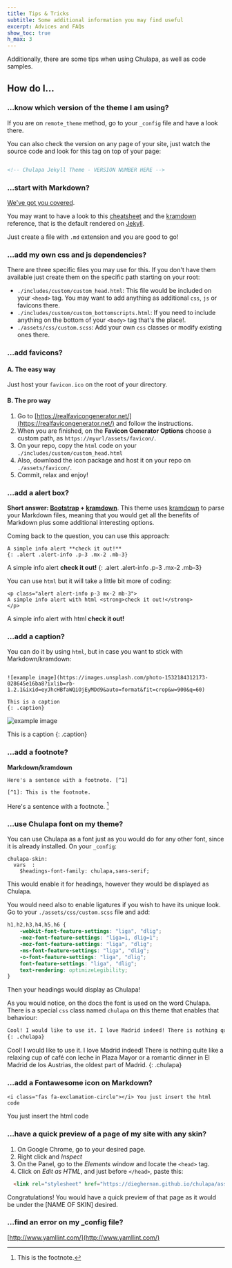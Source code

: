 ```yaml
---
title: Tips & Tricks
subtitle: Some additional information you may find useful
excerpt: Advices and FAQs
show_toc: true
h_max: 3
---
```


Additionally, there are some tips when using <span class="chulapa">Chulapa</span>, as well as code samples.

## How do I...

### ...know which version of the theme I am using?

If you are on `remote_theme` method, go to your `_config` file and have a look there. 

You can also check the version on any page of your site, just watch the source code and look for this tag on top of your page:

```html

<!-- Chulapa Jekyll Theme - VERSION NUMBER HERE -->

```


### ...start with Markdown?

[We've got you covered](../markdown-cheatsheet).

You may want to have a look to this [cheatsheet](https://www.markdownguide.org/cheat-sheet/) and the [kramdown](https://kramdown.gettalong.org/quickref.html) reference, that is the default rendered on [Jekyll](https://jekyllrb.com/docs/configuration/markdown/).

Just create a file with `.md` extension and you are good to go!


### ...add my own css and js dependencies?

There are three specific files you may use for this. If you don't have them available just create them on the specific path starting on your root:
- `./includes/custom/custom_head.html`: This file would be included on your `<head>` tag. You may want to add anything as additional `css`, `js` or favicons there.
- `./includes/custom/custom_bottomscripts.html`: If you need to include anything on the bottom of your `<body>` tag that's the place!.
- `./assets/css/custom.scss`: Add your own `css` classes or modify existing ones there.

### ...add favicons?

#### A. The easy way

Just host your `favicon.ico` on the root of your directory.

#### B. The pro way

1. Go to [https://realfavicongenerator.net/](https://realfavicongenerator.net/) and follow the instructions. 
2. When you are finished, on the **Favicon Generator Options** choose a custom path, as `https://myurl/assets/favicon/`.
3. On your repo, copy the `html` code on your `./includes/custom/custom_head.html`
4. Also, download the icon package and host it on your repo on `./assets/favicon/`.
5. Commit, relax and enjoy!

### ...add a alert box?

**Short answer: [Bootstrap](https://getbootstrap.com/docs/4.5/components/alerts/) + [kramdown](https://kramdown.gettalong.org/quickref.html#block-attributes)**. This theme uses [kramdown](https://kramdown.gettalong.org/quickref.html) to parse your Markdown files, meaning that you would get all the benefits of Markdown plus some additional interesting options.

Coming back to the question, you can use this approach:

```
A simple info alert **check it out!**
{: .alert .alert-info .p-3 .mx-2 .mb-3}
```

A simple info alert **check it out!**
{: .alert .alert-info .p-3 .mx-2 .mb-3}

You can use `html` but it will take a little bit more of coding:

```
<p class="alert alert-info p-3 mx-2 mb-3">
A simple info alert with html <strong>check it out!</strong>
</p>
```

<p class="alert alert-info p-3 mx-2 mb-3">
A simple info alert with html <strong>check it out!</strong>
</p>

### ...add a caption?

You can do it by using `html`, but in case you want to stick with Markdown/kramdown:

```

![example image](https://images.unsplash.com/photo-1532184312173-028645e16ba8?ixlib=rb-1.2.1&ixid=eyJhcHBfaWQiOjEyMDd9&auto=format&fit=crop&w=900&q=60)

This is a caption
{: .caption}
```

![example image](https://images.unsplash.com/photo-1532184312173-028645e16ba8?ixlib=rb-1.2.1&ixid=eyJhcHBfaWQiOjEyMDd9&auto=format&fit=crop&w=900&q=60)

This is a caption
{: .caption}

### ...add a footnote?

**Markdown/kramdown**

```
Here's a sentence with a footnote. [^1]

[^1]: This is the footnote.
```

Here's a sentence with a footnote. [^1]

[^1]: This is the footnote.


<h3 id="chulapa-font">...use <span class="chulapa">Chulapa</span> font on my theme?</h3>

You can use <span class="chulapa">Chulapa</span> as a font just as you would do for any other font, since it is already installed. On your `_config`:
```
chulapa-skin: 
  vars  :
    $headings-font-family: chulapa,sans-serif;
```

This would enable it for headings, however they would be displayed as <span class="lead font-weight-bold" style="font-family: chulapa,sans-serif">Chulapa</span>.

You would need also to enable ligatures if you wish to have its unique look. Go to your `./assets/css/custom.scss` file and add:

```scss
h1,h2,h3,h4,h5,h6 {
    -webkit-font-feature-settings: "liga", "dlig";
    -moz-font-feature-settings: "liga=1, dlig=1";
    -moz-font-feature-settings: "liga", "dlig";
    -ms-font-feature-settings: "liga", "dlig";
    -o-font-feature-settings: "liga", "dlig";
    font-feature-settings: "liga", "dlig";
    text-rendering: optimizeLegibility;
}
```

Then your headings would display as <span class="chulapa lead">Chulapa</span>!

As you would notice, on the docs the font is used on the word <span class="chulapa">Chulapa</span>. There is a special `css` class named `chulapa` on this theme that enables that behaviour:

```html
Cool! I would like to use it. I love Madrid indeed! There is nothing quite like a relaxing cup of café con leche in Plaza Mayor or a romantic dinner in El Madrid de los Austrias, the oldest part of Madrid.
{: .chulapa}
```

Cool! I would like to use it. I love Madrid indeed! There is nothing quite like a relaxing cup of café con leche in Plaza Mayor or a romantic dinner in El Madrid de los Austrias, the oldest part of Madrid.
{: .chulapa}

### ...add a Fontawesome icon on Markdown?

```
<i class="fas fa-exclamation-circle"></i> You just insert the html code

```

<i class="fas fa-exclamation-circle"></i> You just insert the html code

### ...have a quick preview of a page of my site with any skin?

1. On Google Chrome, go to your desired page.
2. Right click and *Inspect*
3. On the Panel, go to the *Elements* window and locate the `<head>` tag.
4. Click on *Edit as HTML*, and just before `</head>`, paste this:

```html
  <link rel="stylesheet" href="https://dieghernan.github.io/chulapa/assets/css/skins/[NAME OF SKIN].css">
```

Congratulations! You would have a quick preview of that page as it would be under the [NAME OF SKIN] desired.

### ...find an error on my _config file?

[http://www.yamllint.com/](http://www.yamllint.com/)
